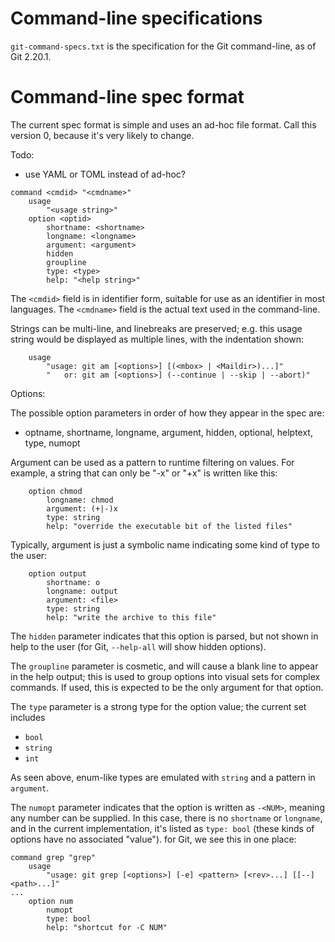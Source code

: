 # Command-line specifications

`git-command-specs.txt` is the specification for the Git command-line, as of Git 2.20.1.

# Command-line spec format

The current spec format is simple and uses an ad-hoc file format. Call this version 0, because
it's very likely to change.

Todo:

- use YAML or TOML instead of ad-hoc?

```
command <cmdid> "<cmdname>"
    usage
        "<usage string>"
    option <optid>
        shortname: <shortname>
        longname: <longname>
        argument: <argument>
        hidden
        groupline
        type: <type>
        help: "<help string>"

```

The `<cmdid>` field is in identifier form, suitable for use as an identifier in most languages.
The `<cmdname>` field is the actual text used in the command-line.

Strings can be multi-line, and linebreaks are preserved; e.g. this usage string would be
displayed as multiple lines, with the indentation shown:

```
    usage
        "usage: git am [<options>] [(<mbox> | <Maildir>)...]"
        "   or: git am [<options>] (--continue | --skip | --abort)"
```

Options:

The possible option parameters in order of how they appear in the spec are:

- optname, shortname, longname, argument, hidden, optional, helptext, type, numopt

Argument can be used as a pattern to runtime filtering on values. For example, a string that can only
be "-x" or "+x" is written like this:

```
    option chmod
        longname: chmod
        argument: (+|-)x
        type: string
        help: "override the executable bit of the listed files"
```

Typically, argument is just a symbolic name indicating some kind of type to the user:

```
    option output
        shortname: o
        longname: output
        argument: <file>
        type: string
        help: "write the archive to this file"
```

The `hidden` parameter indicates that this option is parsed, but not shown in help to the user
(for Git, `--help-all` will show hidden options).

The `groupline` parameter is cosmetic, and will cause a blank line to appear in the help output;
this is used to group options into visual sets for complex commands. If used, this is expected
to be the only argument for that option.

The `type` parameter is a strong type for the option value; the current set includes

- `bool`
- `string`
- `int`

As seen above, enum-like types are emulated with `string` and a pattern in `argument`.

The `numopt` parameter indicates that the option is written as `-<NUM>`, meaning any
number can be supplied. In this case, there is no `shortname` or `longname`, and in the
current implementation, it's listed as `type: bool` (these kinds of options have no
associated "value"). for Git, we see this in one place:

```
command grep "grep"
    usage
        "usage: git grep [<options>] [-e] <pattern> [<rev>...] [[--] <path>...]"
...
    option num
        numopt
        type: bool
        help: "shortcut for -C NUM"
```
